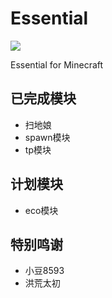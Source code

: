 # Essential
![](https://img.shields.io/badge/SupportMC-1.17.1-yellow)

 Essential for Minecraft

## 已完成模块
* 扫地娘
* spawn模块
* tp模块

## 计划模块
* eco模块

## 特别鸣谢
* 小豆8593
* 洪荒太初
